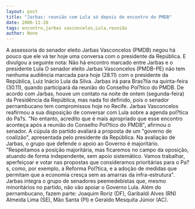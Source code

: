 ```yaml
---
layout: post
title: "Jarbas: reunião com Lula só depois de encontro do PMDB"
date: 2006-11-28
tags: encontro,jarbas vasconcelos,Lula,reunião
author: None
---
```

A assessoria do senador eleito Jarbas Vasconcelos (PMDB) negou há pouco que ele vá ter hoje uma conversa com o presidente da República. E divulgou a seguinte nota:
Não há encontro marcado entre Jarbas e o presidente Lula&nbsp;O senador eleito Jarbas Vasconcelos (PMDB-PE) não tem nenhuma audiência marcada para hoje (28.11) com o presidente da República, Luiz Inácio Lula da Silva. Jarbas irá para Bras?lia na quinta-feira (30.11), quando participará da reunião do Conselho Pol?tico do PMDB. De acordo com Jarbas, houve um contato na noite de ontem (segunda-feira) da Presidência da República, mas nada foi definido, pois o senador pernambucano tem compromissos hoje no Recife.
Jarbas Vasconcelos reafirmou a sua disposição de conversar com Lula sobre a agenda pol?tica do Pa?s. \"No entanto, acredito que é mais apropriado que esse encontro aconteça após a reunião do Conselho Pol?tico do PMDB\", afirmou o senador. A cúpula do partido avaliará a proposta de um \"governo de coalizão\", apresentada pelo presidente da República.
Na avaliação de Jarbas, o grupo que defende o apoio ao Governo é majoritário. \"Respeitamos a posição majoritária, mas ficaremos no campo da oposição, atuando de forma independente, sem apoio sistemático. Vamos trabalhar, aperfeiçoar e votar nas propostas
 que consideramos prioritárias para o Pa?s, como, por exemplo, a Reforma Pol?tica, e a adoção de medidas que permitam que a economia cresça sem as amarras da infra-estrutura\".
Jarbas integra o grupo de senadores peemedebistas que, mesmo minoritários no partido, não vão apoiar o Governo Lula. Além do pernambucano, fazem parte: Joaquim Roriz (DF), Garibaldi Alves (RN) Almeida Lima (SE), Mão Santa (PI) e Geraldo Mesquita Júnior (AC). 
